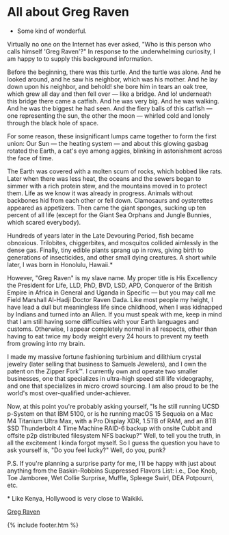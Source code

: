# All about Greg Raven

- Some kind of wonderful.

Virtually no one on the Internet has ever asked, "Who is this person who calls himself 'Greg Raven'?" In response to the underwhelming curiosity, I am happy to to supply this background information.

Before the beginning, there was this turtle. And the turtle was alone. And he looked around, and he saw his neighbor, which was his mother. And he lay down upon his neighbor, and behold! she bore him in tears an oak tree, which grew all day and then fell over &mdash; like a bridge. And lo! underneath this bridge there came a catfish. And he was very big. And he was walking. And he was the biggest he had seen. And the fiery balls of this catfish &mdash; one representing the sun, the other the moon &mdash; whirled cold and lonely through the black hole of space.

For some reason, these insignificant lumps came together to form the first union: Our Sun &mdash; the heating system &mdash; and about this glowing gasbag rotated the Earth, a cat's eye among aggies, blinking in astonishment across the face of time.

The Earth was covered with a molten scum of rocks, which bobbed like rats. Later when there was less heat, the oceans and the sewers began to simmer with a rich protein stew, and the mountains moved in to protect them. Life as we know it was already in progress. Animals without backbones hid from each other or fell down. Clamosaurs and oysterettes appeared as appetizers. Then came the giant sponges, sucking up ten percent of all life (except for the Giant Sea Orphans and Jungle Bunnies, which scared everybody).

Hundreds of years later in the Late Devouring Period, fish became obnoxious. Trilobites, chiggerbites, and mosquitos collided aimlessly in the dense gas. Finally, tiny edible plants sprang up in rows, giving birth to generations of insecticides, and other small dying creatures. A short while later, I was born in Honolulu, Hawaii.*

However, "Greg Raven" is my slave name. My proper title is His Excellency the President for Life, LLD, PhD, BVD, LSD, APD, Conqueror of the British Empire in Africa in General and Uganda in Specific &mdash; but you may call me Field Marshall Al-Hadji Doctor Raven Dada. Like most people my height, I have lead a dull but meaningless life since childhood, when I was kidnapped by Indians and turned into an Alien. If you must speak with me, keep in mind that I am still having some difficulties with your Earth languages and customs. Otherwise, I appear completely normal in all respects, other than having to eat twice my body weight every 24 hours to prevent my teeth from growing into my brain.

I made my massive fortune fashioning turbinium and dilithium crystal jewelry (later selling that business to Samuels Jewelers), and I own the patent on the Zipper Fork&trade;. I currently own and operate two smaller businesses, one that specializes in ultra-high speed still life videography, and one that specializes in micro crowd sourcing. I am also proud to be the world's most over-qualified under-achiever.

Now, at this point you're probably asking yourself, "Is he still running UCSD p-System on that IBM 5100, or is he running macOS 15 Sequoia on a Mac M4 Titanium Ultra Max, with a Pro Display XDR, 1.5TB of RAM, and an 8TB SSD Thunderbolt 4 Time Machine RAID-6 backup with onsite Cubbit and offsite p2p distributed filesystem NFS backup?" Well, to tell you the truth, in all the excitement I kinda forgot myself. So I guess the question you have to ask yourself is, "Do you feel lucky?" Well, do you, punk?

P.S. If you're planning a surprise party for me, I'll be happy with just about anything from the Baskin-Robbins Suppressed Flavors List: i.e., Doe Knob, Toe Jamboree, Wet Collie Surprise, Muffle, Spleege Swirl, DEA Potpourri, etc.

\* Like Kenya, Hollywood is very close to Waikiki.

[Greg Raven](https://greg-raven.github.io/greg-raven/)

{% include footer.htm %}

